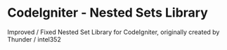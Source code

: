 CodeIgniter - Nested Sets Library
==============

Improved / Fixed Nested Set Library for CodeIgniter, originally created by Thunder / intel352

